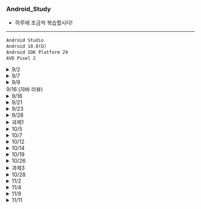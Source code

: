 ### Android_Study
- 하루에 조금씩 복습합시다!
<hr />

```
Android Studio
Android 10.0(Q)
Android SDK Platform 29
AVD Pixel 2
```


<details>
<summary>9/2</summary>

### 안드로이드 개요
- 애플리케이션 프레임워크를 통해서 제공되는 API를 사용함으로써 코드를 재사용하여 효율적이고 빠른 애플리케이션 개발 가능
- 모바일 기기에 최적화된 달빅 또는 아트런타임 제공
- 2D 그래픽 및 삼차원 그래픽을 최적화하여 표현
- 모바일용 데이터베이스인 SQLite를 제공
- 각종 오디오, 비디오 및 이미지 형식을 지원
- 모바일 기기에 내장된 각종 하드웨어(블루투스, 카메라, 나침반, WiFi 등) 지원
- 이클립스 IDE 또는 Andorid Stdudio를 통해서 강력하고 빠른 개발 환경 제공

### 안드로이드 특징
- 안드로이드의 핵심 커널(Kernel) : 리눅스로 구성
- 안드로이드 애플리케이션 개발 언어 : JAVA
- 안드로이드 SDK에서 많은 라이브러리를 포함하고 있어 개발 용이
- 오픈 소스 지향
- 지속적인 업그레이드 지원

- 안드로이드 구조
![안드로이드 구조](https://github.com/DongGeon0908/Android_Study/blob/master/pic/9_2(1).png) 

- 응용프로그램(Applications)
    + 안드로이드 스마트폰엣허 사용할 수 있는 일반적인 응용 프로그램
    + 웹 브라우저, 달력, 구글맵, 연락처, 게임 등 사용자 입장에서 가장 많이 사용
    + JAVA로 제작

- 응용 프로그램 프레임워크(Application Framework)
    + 안드로이드 API가 존재하는 곳
    + 안드로이드폰 하드웨어에 접근할 때 API를 통해서만 가능

- 안드로이드 런타임(Anrdroid Runtime)
    + JAVA 코어 라이브러리와 달빅 가상 머신 또는 아트 런타임으로 구성

- 라이브러리(Libraries)
    + 안드로이드에서 사용되는 여러 시스템 라이브러리는 시스템 접근 때문에 JAVA가 아닌 C로 작성
    + 성능이 뛰어나며 세밀한 조작 가능함

- 리눅스 커널(Linux Kernel)
    + 하드웨어의 운영과 관련된 저수준의 관리 기능
    + 메모리 관리, 디바이스 드라이버, 보안 등

![안드로이드 개발환경](https://github.com/DongGeon0908/Android_Study/blob/master/pic/9_2(2).png)
![안드로이드 개발환경](https://github.com/DongGeon0908/Android_Study/blob/master/pic/9_2(3).png)

</details>

<details>
<summary>9/7</summary>

- 안드로이드 개발 과정

![개발 과정](https://github.com/DongGeon0908/Android_Study/blob/master/pic/9_7(2).png)
<hr />

1. [Hello World](https://github.com/DongGeon0908/Android_Study/tree/master/HelloWorld)
![실행사진](https://github.com/DongGeon0908/Android_Study/blob/master/pic/9_7(1).png)
<hr />

2. [Button Base](https://github.com/DongGeon0908/Android_Study/tree/master/basebase)
![실행사진](https://github.com/DongGeon0908/Android_Study/blob/master/pic/9_7(3).png)
<hr />

</details>
<details>
<summary>9/9</summary>

- 안드로이드 어플리케이션 개발 완료

![개발 완료](https://github.com/DongGeon0908/Android_Study/blob/master/pic/9_9(1).png)
![개발 완료](https://github.com/DongGeon0908/Android_Study/blob/master/pic/9_9(2).png)
<hr />

1. [FourButton](https://github.com/DongGeon0908/Android_Study/tree/master/basebase)
![실행 사진](https://github.com/DongGeon0908/Android_Study/blob/master/pic/9_9(3).png)

- 버튼 1
    + `naver.com` 연결
- 버튼 2
    + `911` 전화
- 버튼 3
    + `갤러리` 열기
- 버튼 4
    + 종료
<hr />

### res 폴더
- 앱 개발에 사용되는 이미지, 레이아웃, 문자열 등이 들어가는 폴더
    + `drawable` : 이미지 파일 저장
    + `layout` : 액티비티(화면)을 구성하는 xm1 파일을 넣으면 됨
    + `values` : 문자열을 저장하는 string.xml 등이 들어 있음
    + `menu` : 메뉴 xml 파일이 저장되어 있음
 - `res(generated)`
    + `Android Studio 3.5` 부터 제공
    + 내부적으로 사용
<hr />

### manifests 폴더
- `AndroidManifest.xml` 파일이 들어 있음
- 앱의 여러 가지 정보를 담고 있음
<hr />

### Gradle Scripts 폴더
- `build.gradle (Module: app)` : 빌드 스크립트 핵심 파일
- `local.properties` : 컴파일되는 SDK의 경로가 들어 있음
- `gradle.properties` : JVM 관련 메모리가 설정되어 있음
<hr />
</details>

<summary>9/16 (자바 라뷰)</summary>

<details>
<summary>9/16</summary>

- View 클래스
![View](https://github.com/DongGeon0908/Android_Study/blob/master/pic/9_14(1).png)
![View](https://github.com/DongGeon0908/Android_Study/blob/master/pic/9_14(2).png)


- Button 클래스
![View](https://github.com/DongGeon0908/Android_Study/blob/master/pic/9_14(3).png)
![View](https://github.com/DongGeon0908/Android_Study/blob/master/pic/9_14(4).png)

- id 속성
    + 모든 위젯의 아이디를 나타냄
    + JAVA 코드에서 위젯에 접근할 떄 id 속성에 지정한 아이디 사용
    + id 속성은 위젯에 아이디를 새로 부여하는 개념이므로 `@+id/` 형싯으로 지정

- `match_parent`
    + 자신의 부모(대게는 레이아웃)에 폭이나 높이를 맞춤

- `wrap_content`
    + 자신의 폭이나 높이를 자신 안의 글자가 들어갈 정도로만 설정

- `background`
    + 위젯의 색상을 주로 #RRGGBB 값으로 지정

- `padding`
    + 위젯의 경계선으로부터 위젯 안의 요소가 떨어지도록 설정

- `layout_margin`
    + 위젯과 위젯 사이에 여유를 둘때 사용

- `visibility`
    + 위젯을 보일 것인지 여부를 결정
    + defualt는 `visible`
    + `invisible`과 `gone`은 보이지 않는 상태

- `enabled`
    + 위젯의 동작 여부
    + `true`와 `false`로 지정

- `clickable`
    + 클릭이나 터치가 가능하도록 함
    + `true`와 `false`로 지정

- `rotation`
    + 위젯을 회전시켜서 출력
    + 값은 각도로 지정

- 텍스트 뷰 속성
![View](https://github.com/DongGeon0908/Android_Study/blob/master/pic/9_14(5).png)
![View](https://github.com/DongGeon0908/Android_Study/blob/master/pic/9_14(6).png)

1. [간단한 실습](https://github.com/DongGeon0908/Android_Study/tree/master/Chapter4)
![실행 사진](https://github.com/DongGeon0908/Android_Study/blob/master/pic/9_14(7).png)

</details>
<details>
<summary>9/21</summary>

1. [간단한 계산기](https://github.com/DongGeon0908/Android_Study/tree/master/calculater)
![실행 사진](https://github.com/DongGeon0908/Android_Study/blob/master/pic/9_21(1).png)
<hr />

- 체크박스
    + 체크할 때마다 상태가 체크, 언체크로 변경
    + 여러 개의 체크박스가 있어도 서로 독립적으로 동작
![실행 사진](https://github.com/DongGeon0908/Android_Study/blob/master/pic/9_21(2).png)

- 스위치와 토글버튼
    + 체크박스와 모양만 다를뿐 용도는 거의 동일

- 라디오버튼
    + 여러 개 중 하나만 선택해야 하는 경우에 사용

- 라디오그룹
    + 라디오버튼만 여러 개 나열하면 클릭하는 것마다 모두 중복 선택이 되므로 라디오그룹과 함께 사용해야 함

- 이미지뷰(Image View)
    + 그림을 출력하는 위젯으로 그림이 필요하거나 화면을 화려하게 구성할 때 사용
    + 이미지뷰에 보여줄 그림 파일은 프로젝트의 `res - drawable`에 있어야 함
    + `@drawable/그림 id`
![실행 사진](https://github.com/DongGeon0908/Android_Study/blob/master/pic/9_21(3).png)
<hr />

2. [간단한 이미지 변환](https://github.com/DongGeon0908/Android_Study/tree/master/MyPet)
![실행 사진](https://github.com/DongGeon0908/Android_Study/blob/master/pic/9_21(4).png)

<hr />

</details>
<details>
<summary>9/23</summary>

- 레이아웃
    + ViewGroup 클래스로부터 상속받음
![실행 사진](https://github.com/DongGeon0908/Android_Study/blob/master/pic/9_23(1).png)    
![실행 사진](https://github.com/DongGeon0908/Android_Study/blob/master/pic/9_23(2).png)    
![실행 사진](https://github.com/DongGeon0908/Android_Study/blob/master/pic/9_23(3).png)    
![실행 사진](https://github.com/DongGeon0908/Android_Study/blob/master/pic/9_23(4).png)    

1. [실습파일](https://github.com/DongGeon0908/Android_Study/tree/master/layout)
- ![LinearLayout-vertical](https://github.com/DongGeon0908/Android_Study/blob/master/pic/9_23(5).png)

- ![LinearLayout-horizontal](https://github.com/DongGeon0908/Android_Study/blob/master/pic/9_23(6).png)

- ![LinearLayout-gravity](https://github.com/DongGeon0908/Android_Study/blob/master/pic/9_23(7).png)
    + `gravity` 속성은 레이아웃 안의 위젯을 어디에 배치할 것인지 결정

- ![layout-gravity](https://github.com/DongGeon0908/Android_Study/blob/master/pic/9_23(8).png)

- ![baselineAligned](https://github.com/DongGeon0908/Android_Study/blob/master/pic/9_23(9).png)

- 중복 리니어 레이아웃
    + 리니어레이아웃 안에 리니어레이아웃 생성하는 방식
- `layout_weight`  
    + 리니어레이아웃을 여러 개 사용할 경우 각 레이아웃의 크기를 지정할 때 사용
    + 주로 전체 화면에 대한 비율(%)로 지정

- ![LinearLayout](https://github.com/DongGeon0908/Android_Study/blob/master/pic/9_23(10).png)

- `LinearLayout - .xml파일로 설정`
```
<?xml version="1.0" encoding="utf-8"?>
<LinearLayout xmlns:android="http://schemas.android.com/apk/res/android"
    xmlns:app="http://schemas.android.com/apk/res-auto"
    xmlns:tools="http://schemas.android.com/tools"
    android:layout_width="match_parent"
    android:layout_height="match_parent"
    android:orientation="vertical"
    android:gravity="right"
    tools:context=".MainActivity">


    <LinearLayout
        android:layout_width="match_parent"
        android:layout_height="match_parent"
        android:layout_weight="1"
        android:orientation="horizontal">

        <LinearLayout
            android:layout_width="match_parent"
            android:layout_height="match_parent"
            android:layout_weight="1"
            android:background="#ff0000"
            android:orientation="vertical">
        </LinearLayout>


        <LinearLayout
            android:layout_width="match_parent"
            android:layout_height="match_parent"
            android:layout_weight="1"
            android:background="#00ff00"
            android:orientation="vertical">


        <LinearLayout
            android:layout_width="match_parent"
            android:layout_height="match_parent"
            android:layout_weight="1"
            android:background="#ffff00"
            android:orientation="vertical">
        </LinearLayout>

        <LinearLayout
            android:layout_width="match_parent"
            android:layout_height="match_parent"
            android:layout_weight="1"
            android:background="#000000"
            android:orientation="vertical">
        </LinearLayout>
        </LinearLayout>
        </LinearLayout>

        <LinearLayout
            android:layout_width="match_parent"
            android:layout_height="match_parent"
            android:layout_weight="1"
            android:background="#0000ff"
            android:orientation="vertical">
        </LinearLayout>
</LinearLayout>
```

- `.xml`파일 없이 JAVA파일로 Layout 구현
- ![LinearLayout](https://github.com/DongGeon0908/Android_Study/blob/master/pic/9_23(11).png)

```
package kr.ac.hs.layout;

import androidx.appcompat.app.AppCompatActivity;

import android.graphics.Color;
import android.os.Bundle;
import android.widget.LinearLayout;

public class MainActivity extends AppCompatActivity {

    @Override
    protected void onCreate(Bundle savedInstanceState) {
        super.onCreate(savedInstanceState);

        LinearLayout.LayoutParams params = new LinearLayout.LayoutParams(
                LinearLayout.LayoutParams.MATCH_PARENT, LinearLayout.LayoutParams.MATCH_PARENT);

        LinearLayout baseLayout = new LinearLayout(this);
        baseLayout.setOrientation(LinearLayout.VERTICAL);
        baseLayout.setBackgroundColor(Color.rgb(0,255,0));
        setContentView(baseLayout, params);
        
    }
}
```
<hr />
</details>
<details>
<summary>9/28</summary>

- 랠러티브레이아웃
1. [간단한 계산기](https://github.com/DongGeon0908/Android_Study/tree/master/layout2)
- ![랠러티브레이아웃](https://github.com/DongGeon0908/Android_Study/blob/master/pic/9_28(1).png)
- ![랠러티브레이아웃](https://github.com/DongGeon0908/Android_Study/blob/master/pic/9_28(2).png)
```
<?xml version="1.0" encoding="utf-8"?>
<RelativeLayout xmlns:android="http://schemas.android.com/apk/res/android"
    xmlns:app="http://schemas.android.com/apk/res-auto"
    xmlns:tools="http://schemas.android.com/tools"
    android:layout_width="match_parent"
    android:layout_height="match_parent"
    tools:context=".MainActivity">

    <Button
        android:layout_width="wrap_content"
        android:layout_height="wrap_content"
        android:layout_alignParentTop="true"
        android:layout_centerHorizontal="true"
        android:text="위" />

    <Button
        android:layout_width="wrap_content"
        android:layout_height="wrap_content"
        android:layout_alignParentLeft="true"
        android:layout_centerVertical="true"
        android:text="왼쪽" />

    <Button
        android:layout_width="wrap_content"
        android:layout_height="wrap_content"
        android:layout_alignParentRight="true"
        android:layout_centerVertical="true"
        android:text="오른쪽" />

    <Button
        android:layout_width="wrap_content"
        android:layout_height="wrap_content"
        android:layout_alignParentBottom="true"
        android:layout_centerHorizontal="true"
        android:text="아래" />

    <Button
        android:layout_width="wrap_content"
        android:layout_height="wrap_content"
        android:layout_centerInParent="true"
        android:text="중앙" />


</RelativeLayout>
```


- 상대 위치에 배정
- ![랠러티브레이아웃](https://github.com/DongGeon0908/Android_Study/blob/master/pic/9_28(3).png)
- ![랠러티브레이아웃](https://github.com/DongGeon0908/Android_Study/blob/master/pic/9_28(4).png)
```
<?xml version="1.0" encoding="utf-8"?>
<RelativeLayout xmlns:android="http://schemas.android.com/apk/res/android"
    xmlns:app="http://schemas.android.com/apk/res-auto"
    xmlns:tools="http://schemas.android.com/tools"
    android:layout_width="match_parent"
    android:layout_height="match_parent"
    tools:context=".MainActivity">

    <Button
        android:id="@+id/baseBtn"
        android:layout_width="150dp"
        android:layout_height="150dp"
        android:layout_centerInParent="true"
        android:layout_centerVertical="true"
        android:text="기준위젯" />

    <Button
        android:layout_width="wrap_content"
        android:layout_height="wrap_content"
        android:layout_alignBaseline="@+id/baseBtn"
        android:layout_toLeftOf="@+id/baseBtn"
        android:text="2번" />

    <Button
        android:layout_width="wrap_content"
        android:layout_height="wrap_content"
        android:layout_above="@+id/baseBtn"
        android:text="3번" />


</RelativeLayout>
```
<hr />

- ![랠러티브레이아웃](https://github.com/DongGeon0908/Android_Study/blob/master/pic/9_28(5).png)
```
<?xml version="1.0" encoding="utf-8"?>
<RelativeLayout xmlns:android="http://schemas.android.com/apk/res/android"
    xmlns:app="http://schemas.android.com/apk/res-auto"
    xmlns:tools="http://schemas.android.com/tools"
    android:layout_width="match_parent"
    android:layout_height="match_parent"
    tools:context=".MainActivity">

    <TextView
        android:id="@+id/textView1"
        android:layout_width="wrap_content"
        android:layout_height="wrap_content"
        android:layout_alignParentLeft="true"
        android:text="전화번호"
        android:textSize="25sp" />

    <EditText
        android:id="@+id/editText1"
        android:layout_width="match_parent"
        android:layout_height="wrap_content"
        android:layout_toRightOf="@+id/textView1"
        android:hint="000-0000-0000" />

    <Button
        android:id="@+id/btnCancel"
        android:layout_width="wrap_content"
        android:layout_height="wrap_content"
        android:layout_alignParentRight="true"
        android:layout_below="@+id/editText1"
        android:text="취소" />

    <Button
        android:id="@+id/btnOK"
        android:layout_width="wrap_content"
        android:layout_height="wrap_content"
        android:layout_alignBaseline="@+id/btnCancel"
        android:layout_toLeftOf="@+id/btnCancel"
        android:text="입력" />


</RelativeLayout>
```
<hr />

- 테이블레이아웃
![테이블레이아웃](https://github.com/DongGeon0908/Android_Study/blob/master/pic/9_28(6).png)
![테이블레이아웃](https://github.com/DongGeon0908/Android_Study/blob/master/pic/9_28(7).png)
[테이블레이아웃](https://github.com/DongGeon0908/Android_Study/blob/master/pic/9_28(8).png)
```
<?xml version="1.0" encoding="utf-8"?>
<TableLayout xmlns:android="http://schemas.android.com/apk/res/android"
    xmlns:app="http://schemas.android.com/apk/res-auto"
    xmlns:tools="http://schemas.android.com/tools"
    android:layout_width="match_parent"
    android:layout_height="match_parent"
    tools:context=".MainActivity">

    <TableRow>
        <Button
            android:layout_width="60dp"
            android:text="1"
            />
        <Button
            android:layout_width="60dp"
            android:text="2"
            />
        <Button
            android:layout_width="60dp"
            android:text="3"
            />
        <Button
            android:layout_width="60dp"
            android:text="4"
            />
        <Button
            android:layout_width="60dp"
            android:text="5"
            />

    </TableRow>


</TableLayout>
```
<hr />

- 그리드 레이아웃
![그리드레이아웃](https://github.com/DongGeon0908/Android_Study/blob/master/pic/9_28(9).png)
![그리드레이아웃](https://github.com/DongGeon0908/Android_Study/blob/master/pic/9_28(10).png)

- 프레임 레이아웃
![프레임레이아웃](https://github.com/DongGeon0908/Android_Study/blob/master/pic/9_28(11).png)

1. [계산기 예제](https://github.com/DongGeon0908/Android_Study/tree/master/calc)
![실행화면](https://github.com/DongGeon0908/Android_Study/blob/master/pic/9_28(12).png)

</details>
<details>
<summary>과제1</summary>

[이미지 변환](https://github.com/DongGeon0908/Android_Study/tree/master/project1)
![실행화면](https://github.com/DongGeon0908/Android_Study/blob/master/pic/project(1).png)

</details>
<details>
<summary>10/5</summary>

- 프로젝트 파일 구조
    + `manifests, java, res, Gradle Scripts`의 주요 모듈로 구성
    + 각 모듈의 파일들은 프로젝트를 만들 때 액티비티 유형에 따라 일부 다름
![실행화면](https://github.com/DongGeon0908/Android_Study/blob/master/pic/10_5(1).png)
![실행화면](https://github.com/DongGeon0908/Android_Study/blob/master/pic/10_5(2).png)
![실행화면](https://github.com/DongGeon0908/Android_Study/blob/master/pic/10_5(3).png)
<hr />

- 프로젝트 파일 간 연관성과 앱의 실행 원리
![실행화면](https://github.com/DongGeon0908/Android_Study/blob/master/pic/10_5(4).png)
![실행화면](https://github.com/DongGeon0908/Android_Study/blob/master/pic/10_5(5).png)
![실행화면](https://github.com/DongGeon0908/Android_Study/blob/master/pic/10_5(6).png)
![실행화면](https://github.com/DongGeon0908/Android_Study/blob/master/pic/10_5(7).png)
![실행화면](https://github.com/DongGeon0908/Android_Study/blob/master/pic/10_5(8).png)
<hr />

- 애플리케이션의 기초 개념
![실행화면](https://github.com/DongGeon0908/Android_Study/blob/master/pic/10_5(9).png)

- 애플리케이션은 컴포넌트로 이뤄짐
    + 액티비티(activity)
        * 사용자 인터페이스 화면을 가지는 하나의 작업
        * 액티비티들이 모여서 애플리케이션이 됨
    + 서비스(service)
        * 백그라운드에서 실행되는 컴포넌트로서 오랫동안 실행되는 작업이나 원격 프로세스를 위한 작업
    + 방송 수신자(broadcast resceiver)
        * 방송을 받고 반응하는 컴포넌트
    + 컨텐트 제공자(content provider)
        * 데이터를 관리하고 다른 애플리케이션에게 제공하는 컴포넌트

- 안드로이드에서는 다른 컴포넌트의 데이터를 사용할 수 있음

- 인텐트
    + 애플리케이션의 의도를 적어서 안드로이드에 전달하면 안드로이드가 가장 적절한 컴포넌트를 찾아서 활성화하고 실행

![실행화면](https://github.com/DongGeon0908/Android_Study/blob/master/pic/10_5(10).png)

- 안드로이드 애플리케이션의 실행 시작
    + 액티비티별로 실행
    + onCreate() 메소드가 가장 먼저 실행
![실행화면](https://github.com/DongGeon0908/Android_Study/blob/master/pic/10_5(11).png)

- 코드와 리소르를 분리하는 이유
    + 안드로이드가 탑재된 장치들이 다양해지면서 언어나 화면 크기에 따라서, 리소르를 다르게 하는것이 필요

</details>
<details>
<summary>10/7</summary>

- 컨스트레인트 레이아웃
![실행화면](https://github.com/DongGeon0908/Android_Study/blob/master/pic/10_7(1).png)
![실행화면](https://github.com/DongGeon0908/Android_Study/blob/master/pic/10_7(2).png)
![실행화면](https://github.com/DongGeon0908/Android_Study/blob/master/pic/10_7(3).png)
![실행화면](https://github.com/DongGeon0908/Android_Study/blob/master/pic/10_7(4).png)
![실행화면](https://github.com/DongGeon0908/Android_Study/blob/master/pic/10_7(5).png)
![실행화면](https://github.com/DongGeon0908/Android_Study/blob/master/pic/10_7(6).png)

- 입력 위젯
    + 사용자의 입력을 받을 수 있는 위젯
    + 안드로이드에서 다양한 입력 위젯 제공

- 이벤트 처리
    + `onClick'을 통해 이벤트 처리 가능
    + `public'만 가능
    + `View`를 메소드의 인수로 사용
![실행화면](https://github.com/DongGeon0908/Android_Study/blob/master/pic/10_7(7).png)
![실행화면](https://github.com/DongGeon0908/Android_Study/blob/master/pic/10_7(8).png)

- 폴링과 이벤트 구동 방식
    + 안드로이드는 이벤트 구동 방식 지원

- 안드로이드에서의 이벤트 처리 방법
    + XML 파일에 이벤트 처리 메소드를 등록
    + 이벤트 처리 객체를 생성하여 컴포넌트 등록
    + 뷰 클래스의 이벤트 처리 메서드를 재정의

- 이벤트 리스너
    + 리벤트를 처리하는 객체를 생성하여 위젯에 등록
    + 이벤트를 처리하는 객체를 이벤트를 처리하는 메소를 가지고 있어야 함
    + 이벤트를 처리하는 메소드들이 정의된 인터페이스를 의미
![실행화면](https://github.com/DongGeon0908/Android_Study/blob/master/pic/10_7(9).png)
![실행화면](https://github.com/DongGeon0908/Android_Study/blob/master/pic/10_7(10).png)

- 무명 클래스
    + 클래스 몸체는 정의되지만 이름이 없는 클래스
    + 클래스를 정의하면서 동시에 객체를 생성
![실행화면](https://github.com/DongGeon0908/Android_Study/blob/master/pic/10_7(11).png)

- 리스너 객체를 생성하는 방법
    + 내부 클래스
        * 리스너 클래스를 내부 클래스로 정의
        * 내부 클래스는 클래스 안에 정의
        * 자신이 속해있는 클래스의 멤버들에 자유롭게 접근 가능
        ![실행화면](https://github.com/DongGeon0908/Android_Study/blob/master/pic/10_7(12).png)
    ![실행화면](https://github.com/DongGeon0908/Android_Study/blob/master/pic/10_7(14).png)
    + 무명 클래스
        * 한번만 사용되는 클래스인 경우, 이름을 붙일 필요 없이 무명 클래스로 정의
        * 코드의 양을 줄일 수 있지만, 표기법이 난해함
    ![실행화면](https://github.com/DongGeon0908/Android_Study/blob/master/pic/10_7(15).png)
    + 액티비티 클래스
        * OnClickListener 인터페이스를 액태비티 클래스에 구현
        * 어떤 클래스에도 인터페이스는 구현할 수 있음
    ![실행화면](https://github.com/DongGeon0908/Android_Study/blob/master/pic/10_7(16).png)

</details>
<details>
<summary>10/12</summary>

- 기본 위젯
    + `TextView, Button, EdiitText`
    + `CompoundButton, CheckBox`
    + `RadioButton, Switch, ToggleButton`
    + `ImageView, ImageGroup`
<hr />

- 고급 위젯
    + API 사용해 앱 기능을 빠르게 개발/추가

- 날짜/시간 관련 위젯
![실행화면](https://github.com/DongGeon0908/Android_Study/blob/master/pic/10_12(1).png)


- 아날로그 시계
```
public class AnalogClock extends View

java.lang.Object > android.view.View > android widget AnalogClock
```

- 디지털 시계
```
public class DigitalClock extends TextView
```


![실행화면](https://github.com/DongGeon0908/Android_Study/blob/master/pic/10_12(2).png)
![실행화면](https://github.com/DongGeon0908/Android_Study/blob/master/pic/10_12(3).png)
![실행화면](https://github.com/DongGeon0908/Android_Study/blob/master/pic/10_12(4).png)
![실행화면](https://github.com/DongGeon0908/Android_Study/blob/master/pic/10_12(5).png)
![실행화면](https://github.com/DongGeon0908/Android_Study/blob/master/pic/10_12(6).png)
![실행화면](https://github.com/DongGeon0908/Android_Study/blob/master/pic/10_12(7).png)
![실행화면](https://github.com/DongGeon0908/Android_Study/blob/master/pic/10_12(8).png)
![실행화면](https://github.com/DongGeon0908/Android_Study/blob/master/pic/10_12(9).png)
![실행화면](https://github.com/DongGeon0908/Android_Study/blob/master/pic/10_12(10).png)


- 시계 및 달력 예제
[Button Base](https://github.com/DongGeon0908/Android_Study/tree/master/widgetTime)
![실행화면](https://github.com/DongGeon0908/Android_Study/blob/master/pic/10_12(11).png)

</details>
<details>
<summary>10/14</summary>

- 고급 위젯
- 뷰 컨테이너
![실행화면](https://github.com/DongGeon0908/Android_Study/blob/master/pic/10_14(1).png)
- 자동완성텍스트뷰 -> 하나의 단어만 입력 가능
- 멀티자동완성텍스트뷰 -> 다수의 단어 입력 가능
![실행화면](https://github.com/DongGeon0908/Android_Study/blob/master/pic/10_14(2).png)

[자동완성](https://github.com/DongGeon0908/Android_Study/tree/master/MyApplication4)
![실행화면](https://github.com/DongGeon0908/Android_Study/blob/master/pic/10_14(3).png)

![실행화면](https://github.com/DongGeon0908/Android_Study/blob/master/pic/10_14(4).png)
![실행화면](https://github.com/DongGeon0908/Android_Study/blob/master/pic/10_14(5).png)

![실행화면](https://github.com/DongGeon0908/Android_Study/blob/master/pic/10_14(6).png)
![실행화면](https://github.com/DongGeon0908/Android_Study/blob/master/pic/10_14(7).png)
![실행화면](https://github.com/DongGeon0908/Android_Study/blob/master/pic/10_14(8).png)

![실행화면](https://github.com/DongGeon0908/Android_Study/blob/master/pic/10_14(9).png)
![실행화면](https://github.com/DongGeon0908/Android_Study/blob/master/pic/10_14(10).png)
![실행화면](https://github.com/DongGeon0908/Android_Study/blob/master/pic/10_14(11).png)

![실행화면](https://github.com/DongGeon0908/Android_Study/blob/master/pic/10_14(12).png)
![실행화면](https://github.com/DongGeon0908/Android_Study/blob/master/pic/10_14(13).png)
![실행화면](https://github.com/DongGeon0908/Android_Study/blob/master/pic/10_14(14).png)
![실행화면](https://github.com/DongGeon0908/Android_Study/blob/master/pic/10_14(15).png)

![실행화면](https://github.com/DongGeon0908/Android_Study/blob/master/pic/10_14(16).png)
![실행화면](https://github.com/DongGeon0908/Android_Study/blob/master/pic/10_14(17).png)

[텝호스트](https://github.com/DongGeon0908/Android_Study/tree/master/TabHostEx)
![실행화면](https://github.com/DongGeon0908/Android_Study/blob/master/pic/10_14(18).png)
![실행화면](https://github.com/DongGeon0908/Android_Study/blob/master/pic/10_14(19).png)
![실행화면](https://github.com/DongGeon0908/Android_Study/blob/master/pic/10_14(20).png)

![실행화면](https://github.com/DongGeon0908/Android_Study/blob/master/pic/10_14(21).png)
![실행화면](https://github.com/DongGeon0908/Android_Study/blob/master/pic/10_14(22).png)
![실행화면](https://github.com/DongGeon0908/Android_Study/blob/master/pic/10_14(23).png)

[액션바](https://github.com/DongGeon0908/Android_Study/blob/master/pic/10_14(24).png)
[텝호스트](https://github.com/DongGeon0908/Android_Study/tree/master/ActionBarEx)
![실행화면](https://github.com/DongGeon0908/Android_Study/blob/master/pic/10_14(25).png)

![실행화면](https://github.com/DongGeon0908/Android_Study/blob/master/pic/10_14(26).png)
![실행화면](https://github.com/DongGeon0908/Android_Study/blob/master/pic/10_14(27).png)
![실행화면](https://github.com/DongGeon0908/Android_Study/blob/master/pic/10_14(28).png)

</details>
<details>
<summary>10/19</summary>

![실행화면](https://github.com/DongGeon0908/Android_Study/blob/master/pic/10_19(1).png)
![실행화면](https://github.com/DongGeon0908/Android_Study/blob/master/pic/10_19(2).png)
![실행화면](https://github.com/DongGeon0908/Android_Study/blob/master/pic/10_19(3).png)
![실행화면](https://github.com/DongGeon0908/Android_Study/blob/master/pic/10_19(4).png)


[텝호스트](https://github.com/DongGeon0908/Android_Study/tree/master/ex3)
![실행화면](https://github.com/DongGeon0908/Android_Study/blob/master/pic/10_19(5).png)
![실행화면](https://github.com/DongGeon0908/Android_Study/blob/master/pic/10_19(6).png)

</details>
<details>
<summary>10/26</summary>

- JAVA 코드만 이용한 옵션 메뉴
![실행화면](https://github.com/DongGeon0908/Android_Study/blob/master/pic/10_26(1).png)

[텝호스트](https://github.com/DongGeon0908/Android_Study/tree/master/MyApplication1026)
[JAVA코드로 옵션](https://github.com/DongGeon0908/Android_Study/blob/master/pic/10_26(2).png)

![실행화면](https://github.com/DongGeon0908/Android_Study/blob/master/pic/10_26(3).png)
![실행화면](https://github.com/DongGeon0908/Android_Study/blob/master/pic/10_26(4).png)
![실행화면](https://github.com/DongGeon0908/Android_Study/blob/master/pic/10_26(5).png)
![실행화면](https://github.com/DongGeon0908/Android_Study/blob/master/pic/10_26(6).png)

- 컨텍스트 메뉴
![실행화면](https://github.com/DongGeon0908/Android_Study/blob/master/pic/10_26(7).png)
![실행화면](https://github.com/DongGeon0908/Android_Study/blob/master/pic/10_26(8).png)

- 실습예제
![실행화면](https://github.com/DongGeon0908/Android_Study/blob/master/pic/10_26(9).png)

- 토스트
![실행화면](https://github.com/DongGeon0908/Android_Study/blob/master/pic/10_26(10).png)
![실행화면](https://github.com/DongGeon0908/Android_Study/blob/master/pic/10_26(11).png)

- 토스트 예제
![실행화면](https://github.com/DongGeon0908/Android_Study/blob/master/pic/10_26(12).png)
![실행화면](https://github.com/DongGeon0908/Android_Study/blob/master/pic/10_26(13).png)

- 대화 상자
![실행화면](https://github.com/DongGeon0908/Android_Study/blob/master/pic/10_26(14).png)
![실행화면](https://github.com/DongGeon0908/Android_Study/blob/master/pic/10_26(15).png)
![실행화면](https://github.com/DongGeon0908/Android_Study/blob/master/pic/10_26(16).png)
![실행화면](https://github.com/DongGeon0908/Android_Study/blob/master/pic/10_26(17).png)
![실행화면](https://github.com/DongGeon0908/Android_Study/blob/master/pic/10_26(18).png)
![실행화면](https://github.com/DongGeon0908/Android_Study/blob/master/pic/10_26(19).png)

</details>
<details>
<summary>과제3</summary>

![과제3](https://github.com/DongGeon0908/Android_Study/blob/master/pic/project(3).png)
[과제3](https://github.com/DongGeon0908/Android_Study/tree/master/project3)

</details>
<details>
<summary>10/28</summary>

### 파일 처리

- `내장 메모리를 이용`
![실행화면](https://github.com/DongGeon0908/Android_Study/blob/master/pic/10_28(1).png)
![실행화면](https://github.com/DongGeon0908/Android_Study/blob/master/pic/10_28(2).png)
![실행화면](https://github.com/DongGeon0908/Android_Study/blob/master/pic/10_28(4).png)
![실행화면](https://github.com/DongGeon0908/Android_Study/blob/master/pic/10_28(5).png)

[내장메모리파일처리](https://github.com/DongGeon0908/Android_Study/tree/master/10281)
![실행화면](https://github.com/DongGeon0908/Android_Study/blob/master/pic/10_28(3).png)


[일기장](https://github.com/DongGeon0908/Android_Study/tree/master/Project8_1)
![실행화면](https://github.com/DongGeon0908/Android_Study/blob/master/pic/10_28(6).png)


- `res` 폴더를 이용
![실행화면](https://github.com/DongGeon0908/Android_Study/blob/master/pic/10_28(7).png)
![실행화면](https://github.com/DongGeon0908/Android_Study/blob/master/pic/10_28(8).png)
![실행화면](https://github.com/DongGeon0908/Android_Study/blob/master/pic/10_28(9).png)

- `sd` 카드를 이용
![실행화면](https://github.com/DongGeon0908/Android_Study/blob/master/pic/10_28(10).png)
![실행화면](https://github.com/DongGeon0908/Android_Study/blob/master/pic/10_28(11).png)
![실행화면](https://github.com/DongGeon0908/Android_Study/blob/master/pic/10_28(12).png)
![실행화면](https://github.com/DongGeon0908/Android_Study/blob/master/pic/10_28(13).png)
![실행화면](https://github.com/DongGeon0908/Android_Study/blob/master/pic/10_28(14).png)
![실행화면](https://github.com/DongGeon0908/Android_Study/blob/master/pic/10_28(15).png)
![실행화면](https://github.com/DongGeon0908/Android_Study/blob/master/pic/10_28(16).png)
![실행화면](https://github.com/DongGeon0908/Android_Study/blob/master/pic/10_28(17).png)

- 특정 폴더의 하위 폴더 및 파일 목록
![실행화면](https://github.com/DongGeon0908/Android_Study/blob/master/pic/10_28(18).png)
![실행화면](https://github.com/DongGeon0908/Android_Study/blob/master/pic/10_28(19).png)

</details>
<details>
<summary>11/2</summary>

- 특정 폴더의 하위 폴더 및 파일 목록
![실행화면](https://github.com/DongGeon0908/Android_Study/blob/master/pic/11_2(1).png)

- 그래픽과 이미지

- 캔버스와 페인트 기본
![실행화면](https://github.com/DongGeon0908/Android_Study/blob/master/pic/11_2(2).png)
![실행화면](https://github.com/DongGeon0908/Android_Study/blob/master/pic/11_2(3).png)
![실행화면](https://github.com/DongGeon0908/Android_Study/blob/master/pic/11_2(4).png)
![실행화면](https://github.com/DongGeon0908/Android_Study/blob/master/pic/11_2(5).png)
![실행화면](https://github.com/DongGeon0908/Android_Study/blob/master/pic/11_2(6).png)
![실행화면](https://github.com/DongGeon0908/Android_Study/blob/master/pic/11_2(7).png)
png)

- 그래픽_터치 이벤트
![실행화면](https://github.com/DongGeon0908/Android_Study/blob/master/pic/11_2(8).png)
![실행화면](https://github.com/DongGeon0908/Android_Study/blob/master/pic/11_2(9).png)
![실행화면](https://github.com/DongGeon0908/Android_Study/blob/master/pic/11_2(10).png)
![실행화면](https://github.com/DongGeon0908/Android_Study/blob/master/pic/11_2(11).png)
![실행화면](https://github.com/DongGeon0908/Android_Study/blob/master/pic/11_2(12).png)
![실행화면](https://github.com/DongGeon0908/Android_Study/blob/master/pic/11_2(13).png)

- 이미지_비트맵
![실행화면](https://github.com/DongGeon0908/Android_Study/blob/master/pic/11_2(14).png)
![실행화면](https://github.com/DongGeon0908/Android_Study/blob/master/pic/11_2(15).png)
![실행화면](https://github.com/DongGeon0908/Android_Study/blob/master/pic/11_2(16).png)

- 이미지의 기하학적 변형
![실행화면](https://github.com/DongGeon0908/Android_Study/blob/master/pic/11_2(17).png)
![실행화면](https://github.com/DongGeon0908/Android_Study/blob/master/pic/11_2(18).png)

- 이미지의 블러링
![실행화면](https://github.com/DongGeon0908/Android_Study/blob/master/pic/11_2(19).png)
![실행화면](https://github.com/DongGeon0908/Android_Study/blob/master/pic/11_2(20).png)

- 이미지의 엠보싱
![실행화면](https://github.com/DongGeon0908/Android_Study/blob/master/pic/11_2(21).png)
![실행화면](https://github.com/DongGeon0908/Android_Study/blob/master/pic/11_2(22).png)

- 이미지의 컬러
![실행화면](https://github.com/DongGeon0908/Android_Study/blob/master/pic/11_2(23).png)
![실행화면](https://github.com/DongGeon0908/Android_Study/blob/master/pic/11_2(24).png)

</details>
<details>
<summary>11/4</summary>

[그래픽 실습](https://github.com/DongGeon0908/Android_Study/tree/master/1141)
![실행화면](https://github.com/DongGeon0908/Android_Study/blob/master/pic/11_4(1).png)

[그래픽 실습](https://github.com/DongGeon0908/Android_Study/tree/master/1142)
![실행화면](https://github.com/DongGeon0908/Android_Study/blob/master/pic/11_4(2).png)

[간단한 그림판](https://github.com/DongGeon0908/Android_Study/tree/master/1143)
![실행화면](https://github.com/DongGeon0908/Android_Study/blob/master/pic/11_4(3).png)

[간단한 포토샵](https://github.com/DongGeon0908/Android_Study/tree/master/Project9_2)
![실행화면](https://github.com/DongGeon0908/Android_Study/blob/master/pic/11_4(4).png)

</details>
<details>
<summary>11/9</summary>

- 액티비티의 개념
- 인텐트의 개념
- 액티비티 생명주기

![교재](https://github.com/DongGeon0908/Android_Study/blob/master/pic/11_9(1).png)

- 액티비티는 화면에 보임
- 서비스는 화면에 보이지 않을 수 있음

![교재](https://github.com/DongGeon0908/Android_Study/blob/master/pic/11_9(2).png)

![교재](https://github.com/DongGeon0908/Android_Study/blob/master/pic/11_9(3).png)
<hr />

- 하나의 APP이 여러개의 액티비트로 구성됨

- 실습

![교재](https://github.com/DongGeon0908/Android_Study/blob/master/pic/11_9(4).png)

![교재](https://github.com/DongGeon0908/Android_Study/blob/master/pic/11_9(5).png)

![교재](https://github.com/DongGeon0908/Android_Study/blob/master/pic/11_9(6).png)

![교재](https://github.com/DongGeon0908/Android_Study/blob/master/pic/11_9(7).png)

![교재](https://github.com/DongGeon0908/Android_Study/blob/master/pic/11_9(8).png)

![교재](https://github.com/DongGeon0908/Android_Study/blob/master/pic/11_9(9).png)

![교재](https://github.com/DongGeon0908/Android_Study/blob/master/pic/11_9(10).png)

![교재](https://github.com/DongGeon0908/Android_Study/blob/master/pic/11_9(11).png)

![교재](https://github.com/DongGeon0908/Android_Study/blob/master/pic/11_9(12).png)
<hr />

- 액티비티 3개 만들기

![교재](https://github.com/DongGeon0908/Android_Study/blob/master/pic/11_9(13).png)

![교재](https://github.com/DongGeon0908/Android_Study/blob/master/pic/11_9(14).png)

![교재](https://github.com/DongGeon0908/Android_Study/blob/master/pic/11_9(15).png)

![교재](https://github.com/DongGeon0908/Android_Study/blob/master/pic/11_9(16).png)

![교재](https://github.com/DongGeon0908/Android_Study/blob/master/pic/11_9(17).png)
<hr />

- 인텐트

![교재](https://github.com/DongGeon0908/Android_Study/blob/master/pic/11_9(18).png)

![교재](https://github.com/DongGeon0908/Android_Study/blob/master/pic/11_9(19).png)

![교재](https://github.com/DongGeon0908/Android_Study/blob/master/pic/11_9(20).png)

![교재](https://github.com/DongGeon0908/Android_Study/blob/master/pic/11_9(21).png)
<hr />

- 명화 선호도 투표 앱
![교재](https://github.com/DongGeon0908/Android_Study/blob/master/pic/11_9(22).png)

![교재](https://github.com/DongGeon0908/Android_Study/blob/master/pic/11_9(23).png)

![교재](https://github.com/DongGeon0908/Android_Study/blob/master/pic/11_9(24).png)

![교재](https://github.com/DongGeon0908/Android_Study/blob/master/pic/11_9(25).png)

![교재](https://github.com/DongGeon0908/Android_Study/blob/master/pic/11_9(26).png)

![교재](https://github.com/DongGeon0908/Android_Study/blob/master/pic/11_9(27).png)

![교재](https://github.com/DongGeon0908/Android_Study/blob/master/pic/11_9(28).png)

![교재](https://github.com/DongGeon0908/Android_Study/blob/master/pic/11_9(29).png)

![교재](https://github.com/DongGeon0908/Android_Study/blob/master/pic/11_9(30).png)

![교재](https://github.com/DongGeon0908/Android_Study/blob/master/pic/11_9(31).png)

![교재](https://github.com/DongGeon0908/Android_Study/blob/master/pic/11_9(32).png)

![교재](https://github.com/DongGeon0908/Android_Study/blob/master/pic/11_9(33).png)

![교재](https://github.com/DongGeon0908/Android_Study/blob/master/pic/11_9(34).png)
<hr />

- 양방향 액티비티

![교재](https://github.com/DongGeon0908/Android_Study/blob/master/pic/11_9(35).png)

![교재](https://github.com/DongGeon0908/Android_Study/blob/master/pic/11_9(36).png)

![교재](https://github.com/DongGeon0908/Android_Study/blob/master/pic/11_9(37).png)

![교재](https://github.com/DongGeon0908/Android_Study/blob/master/pic/11_9(38).png)

![교재](https://github.com/DongGeon0908/Android_Study/blob/master/pic/11_9(39).png)

![교재](https://github.com/DongGeon0908/Android_Study/blob/master/pic/11_9(40).png)
<hr />

- 암시적 인텐트

![교재](https://github.com/DongGeon0908/Android_Study/blob/master/pic/11_9(41).png)

![교재](https://github.com/DongGeon0908/Android_Study/blob/master/pic/11_9(42).png)

![교재](https://github.com/DongGeon0908/Android_Study/blob/master/pic/11_9(43).png)

![교재](https://github.com/DongGeon0908/Android_Study/blob/master/pic/11_9(44).png)

![교재](https://github.com/DongGeon0908/Android_Study/blob/master/pic/11_9(45).png)

![교재](https://github.com/DongGeon0908/Android_Study/blob/master/pic/11_9(46).png)
<hr />

- 액티비티 생명주기
![교재](https://github.com/DongGeon0908/Android_Study/blob/master/pic/11_9(47).png)

![교재](https://github.com/DongGeon0908/Android_Study/blob/master/pic/11_9(48).png)

![교재](https://github.com/DongGeon0908/Android_Study/blob/master/pic/11_9(49).png)

</details>
<details>
<summary>11/11</summary>



</details>